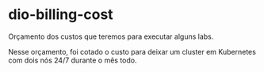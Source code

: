 # dio-billing-cost
Orçamento dos custos que teremos para executar alguns labs.

Nesse orçamento, foi cotado o custo para deixar um cluster em Kubernetes com dois nós 24/7 durante o mês todo.
